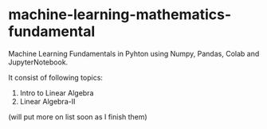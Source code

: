 # machine-learning-mathematics-fundamental
Machine Learning Fundamentals in Pyhton using Numpy, Pandas, Colab and JupyterNotebook.

It consist of following topics:
1. Intro to Linear Algebra
2. Linear Algebra-II

(will put more on list soon as I finish them)
